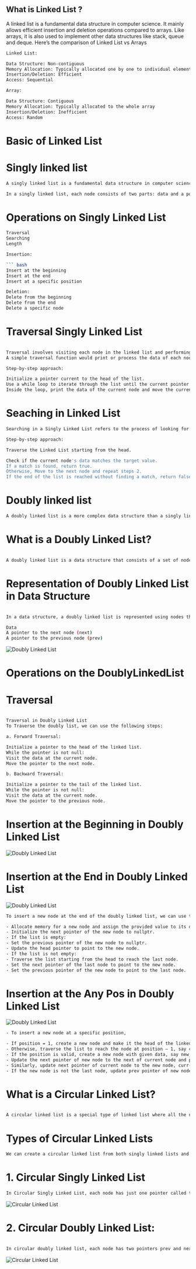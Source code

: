 ## What is Linked List ?

A linked list is a fundamental data structure in computer science. It mainly allows efficient insertion and deletion operations compared to arrays. Like arrays, it is also used to implement other data structures like stack, queue and deque. Here’s the comparison of Linked List vs Arrays
``` bash 
Linked List:

Data Structure: Non-contiguous
Memory Allocation: Typically allocated one by one to individual elements
Insertion/Deletion: Efficient
Access: Sequential

Array:

Data Structure: Contiguous
Memory Allocation: Typically allocated to the whole array
Insertion/Deletion: Inefficient
Access: Random
```
# Basic of Linked List 
 # Singly linked list
 ``` bash
 A singly linked list is a fundamental data structure in computer science and programming, it consists of nodes where each node contains a data field and a reference to the next node in the node. The last node points to null, indicating the end of the list. This linear structure supports efficient insertion and deletion operations, making it widely used in various applications. In this tutorial, we'll explore the node structure, understand the operations on singly linked lists (traversal, searching, length determination, insertion, and deletion), and provide detailed explanations and code examples to implement these operations effectively.

 ```

 ``` bash
 In a singly linked list, each node consists of two parts: data and a pointer to the next node. The data part stores the actual information, while the pointer (or reference) part stores the address of the next node in the sequence. This structure allows nodes to be dynamically linked together, forming a chain-like sequence.
 ```

#  Operations on Singly Linked List
``` bash 
Traversal
Searching
Length

Insertion:

``` bash
Insert at the beginning
Insert at the end
Insert at a specific position
```
``` bash
Deletion:
Delete from the beginning
Delete from the end
Delete a specific node
```


# Traversal Singly Linked List
```bash

Traversal involves visiting each node in the linked list and performing some operation on the data. 
A simple traversal function would print or process the data of each node.

Step-by-step approach:

Initialize a pointer current to the head of the list.
Use a while loop to iterate through the list until the current pointer reaches NULL.
Inside the loop, print the data of the current node and move the current pointer to the next node.


```

# Seaching in Linked List

```bash 
Searching in a Singly Linked List refers to the process of looking for a specific element or value within the elements of the linked list.

Step-by-step approach:

Traverse the Linked List starting from the head.

Check if the current node's data matches the target value.
If a match is found, return true.
Otherwise, Move to the next node and repeat steps 2.
If the end of the list is reached without finding a match, return false.

```
# Doubly linked list

```bash
A doubly linked list is a more complex data structure than a singly linked list, but it offers several advantages. The main advantage of a doubly linked list is that it allows for efficient traversal of the list in both directions. This is because each node in the list contains a pointer to the previous node and a pointer to the next node. This allows for quick and easy insertion and deletion of nodes from the list, as well as efficient traversal of the list in both directions.

```
# What is a Doubly Linked List?
```bash

A doubly linked list is a data structure that consists of a set of nodes, each of which contains a value and two pointers, one pointing to the previous node in the list and one pointing to the next node in the list. This allows for efficient traversal of the list in both directions, making it suitable for applications where frequent insertions and deletions are required.
```

# Representation of Doubly Linked List in Data Structure
```bash

In a data structure, a doubly linked list is represented using nodes that have three fields:

Data
A pointer to the next node (next)
A pointer to the previous node (prev)
```
![Doubly Linked List](./picture/image.png)

# Operations on the DoublyLinkedList
# Traversal
```bash

Traversal in Doubly Linked List
To Traverse the doubly list, we can use the following steps:

a. Forward Traversal:

Initialize a pointer to the head of the linked list.
While the pointer is not null:
Visit the data at the current node.
Move the pointer to the next node.

b. Backward Traversal:

Initialize a pointer to the tail of the linked list.
While the pointer is not null:
Visit the data at the current node.
Move the pointer to the previous node.
```
# Insertion at the Beginning in Doubly Linked List
![Doubly Linked List](./picture/image2.png)

# Insertion at the End in Doubly Linked List
![Doubly Linked List](./picture/image3.png)

```bash
To insert a new node at the end of the doubly linked list, we can use the following steps:

- Allocate memory for a new node and assign the provided value to its data field.
- Initialize the next pointer of the new node to nullptr.
- If the list is empty:
- Set the previous pointer of the new node to nullptr.
- Update the head pointer to point to the new node.
- If the list is not empty:
- Traverse the list starting from the head to reach the last node.
- Set the next pointer of the last node to point to the new node.
- Set the previous pointer of the new node to point to the last node.
```
# Insertion at the Any Pos  in Doubly Linked List
![Doubly Linked List](./picture/image4.png)

```bash
- To insert a new node at a specific position,

- If position = 1, create a new node and make it the head of the linked list and return it.
- Otherwise, traverse the list to reach the node at position – 1, say curr.
- If the position is valid, create a new node with given data, say new_node.
- Update the next pointer of new node to the next of current node and prev pointer of new node to current - - node, new_node->next = curr->next and new_node->prev = curr.
- Similarly, update next pointer of current node to the new node, curr->next = new_node.
- If the new node is not the last node, update prev pointer of new node’s next to the new node,   new_node->next->prev = new_node. 
```
# What is a Circular Linked List?
```bash

A circular linked list is a special type of linked list where all the nodes are connected to form a circle. Unlike a regular linked list, which ends with a node pointing to NULL, the last node in a circular linked list points back to the first node. This means that you can keep traversing the list without ever reaching a NULL value.
```

# Types of Circular Linked Lists
```bash
We can create a circular linked list from both singly linked lists and doubly linked lists. So, circular linked list are basically of two types:
```
# 1. Circular Singly Linked List
```bash
In Circular Singly Linked List, each node has just one pointer called the “next” pointer. The next pointer of last node points back to the first node and this results in forming a circle. In this type of Linked list we can only move through the list in one direction.

```

![Circular Linked List](./picture/image5.png)

# 2. Circular Doubly Linked List:
```bash

In circular doubly linked list, each node has two pointers prev and next, similar to doubly linked list. The prev pointer points to the previous node and the next points to the next node. Here, in addition to the last node storing the address of the first node, the first node will also store the address of the last node.
```
![Circular Linked List](./picture/image6.png)